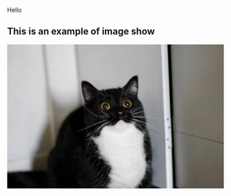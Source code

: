 Hello

## This is an example of image show
![](https://github.com/ophwsjtu18/ohw22s/blob/main/hty/cat1.jpeg)
